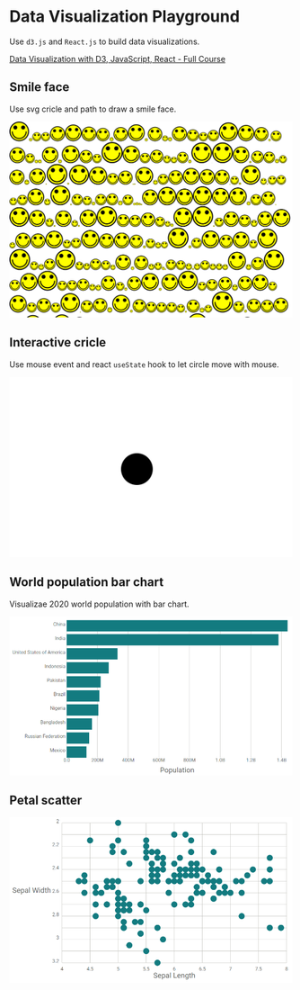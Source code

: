 # Data Visualization Playground

Use `d3.js` and `React.js` to build data visualizations.

[Data Visualization with D3, JavaScript, React - Full Course](https://www.youtube.com/watch?v=2LhoCfjm8R4&t=12467s)

## Smile face

Use svg cricle and path to draw a smile face.

![Smile Face](./assets/smile-face.png)

## Interactive cricle

Use mouse event and react `useState` hook to let circle move with mouse.

![Interactive](./assets/interactive.png)

## World population bar chart

Visualizae 2020 world population with bar chart.

![Bar Chart](./assets/bar.png)

## Petal scatter

![Scatter](./assets/scatter.png)